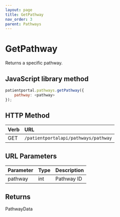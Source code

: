 ```yaml
---
layout: page
title: GetPathway
nav_order: 3
parent: Pathways
---
```


# GetPathway

Returns a specific pathway.

## JavaScript library method

```javascript
patientportal.pathways.getPathway({
    pathway: <pathway>
});
```

## HTTP Method

| Verb | URL                                               |
|:-----|:--------------------------------------------------|
| GET | `/patientportalapi/pathways/pathway` |

## URL Parameters

| Parameter | Type   | Description                                                 |
|:----------|:-------|:------------------------------------------------------------|
| pathway | int | Pathway ID |

## Returns

PathwayData

